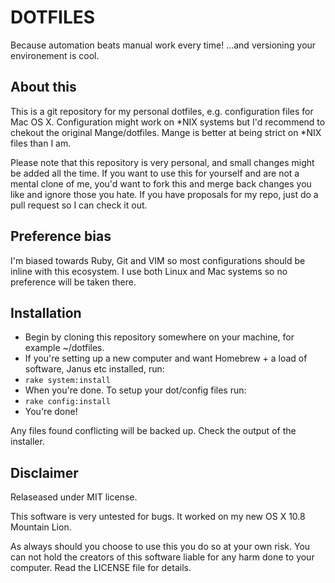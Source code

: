 DOTFILES
========

Because automation beats manual work every time! ...and versioning your environement is cool.

About this
----------
This is a git repository for my personal dotfiles, e.g. configuration files for Mac OS X.
Configuration might work on *NIX systems but I'd recommend to chekout the original Mange/dotfiles. Mange is better at being strict on *NIX files than I am.

Please note that this repository is very personal, and small changes might be added all the time. If you want to use this for yourself and are not a mental clone of me, you'd want to fork this and merge back changes you like and ignore those you hate. If you have proposals for my repo, just do a pull request so I can check it out.

Preference bias
---------------
I'm biased towards Ruby, Git and VIM so most configurations should be inline with this ecosystem. I use both Linux and Mac systems so no preference will be taken there.

Installation
------------
 * Begin by cloning this repository somewhere on your machine, for example ~/dotfiles.
 * If you're setting up a new computer and want Homebrew + a load of software, Janus etc installed, run:
 * `rake system:install`
 * When you're done. To setup your dot/config files run:
 * `rake config:install`
 * You're done!

Any files found conflicting will be backed up. Check the output of the installer.


Disclaimer
----------
Relaseased under MIT license.

This software is very untested for bugs. It worked on my new OS X 10.8 Mountain Lion.

As always should you choose to use this you do so at your own risk. You can
not hold the creators of this software liable for any harm done to your
computer. Read the LICENSE file for details.
